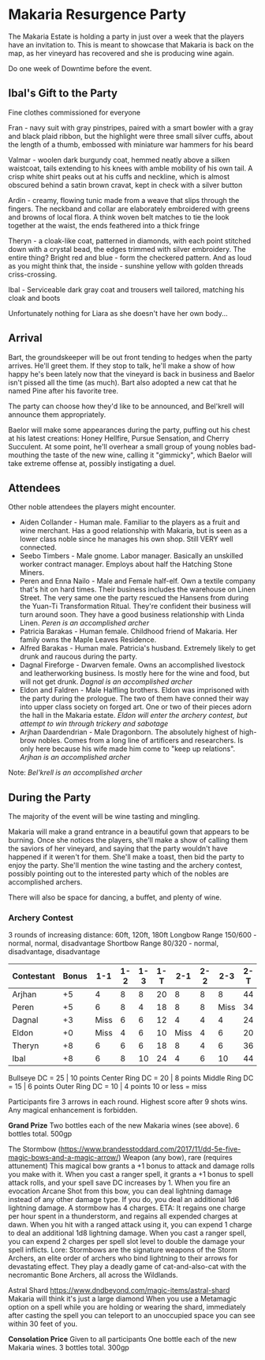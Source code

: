 # Makaria Resurgence Party
The Makaria Estate is holding a party in just over a week that the players have an invitation to. This is meant to showcase that Makaria is back on the map, as her vineyard has recovered and she is producing wine again.

Do one week of Downtime before the event.

## Ibal's Gift to the Party
Fine clothes commissioned for everyone

Fran - navy suit with gray pinstripes, paired with a smart bowler with a gray and black plaid ribbon, but the highlight were three small silver cuffs, about the length of a thumb, embossed with miniature war hammers for his beard

Valmar - woolen dark burgundy coat, hemmed neatly above a silken waistcoat, tails extending to his knees with amble mobility of his own tail. A crisp white shirt peaks out at his cuffs and neckline, which is almost obscured behind a satin brown cravat, kept in check with a silver button

Ardin - creamy, flowing tunic made from a weave that slips through the fingers. The neckband and collar are elaborately embroidered with greens and browns of local flora. A think woven belt matches to tie the look together at the waist, the ends feathered into a thick fringe

Theryn - a cloak-like coat, patterned in diamonds, with each point stitched down with a crystal bead, the edges trimmed with silver embroidery. The entire thing? Bright red and blue - form the checkered pattern. And as loud as you might think that, the inside - sunshine yellow with golden threads criss-crossing.

Ibal - Serviceable dark gray coat and trousers well tailored, matching his cloak and boots

Unfortunately nothing for Liara as she doesn't have her own body...

## Arrival
Bart, the groundskeeper will be out front tending to hedges when the party arrives. He'll greet them. If they stop to talk, he'll make a show of how happy he's been lately now that the vineyard is back in business and Baelor isn't pissed all the time (as much). Bart also adopted a new cat that he named Pine after his favorite tree.

The party can choose how they'd like to be announced, and Bel'krell will announce them appropriately.

Baelor will make some appearances during the party, puffing out his chest at his latest creations: Honey Hellfire, Pursue Sensation, and Cherry Succulent. At some point, he'll overhear a small group of young nobles bad-mouthing the taste of the new wine, calling it "gimmicky", which Baelor will take extreme offense at, possibly instigating a duel.

## Attendees
Other noble attendees the players might encounter.

* Aiden Collander - Human male. Familiar to the players as a fruit and wine merchant. Has a good relationship with Makaria, but is seen as a lower class noble since he manages his own shop. Still VERY well connected.
* Seebo Timbers - Male gnome. Labor manager. Basically an unskilled worker contract manager. Employs about half the Hatching Stone Miners.
* Peren and Enna Nailo - Male and Female half-elf. Own a textile company that's hit on hard times. Their business includes the warehouse on Linen Street. The very same one the party rescued the Hansens from during the Yuan-Ti Transformation Ritual. They're confident their business will turn around soon. They have a good business relationship with Linda Linen. *Peren is an accomplished archer*
* Patricia Barakas - Human female. Childhood friend of Makaria. Her family owns the Maple Leaves Residence.
* Alfred Barakas - Human male. Patricia's husband. Extremely likely to get drunk and raucous during the party.
* Dagnal Fireforge - Dwarven female. Owns an accomplished livestock and leatherworking business. Is mostly here for the wine and food, but will not get drunk. *Dagnal is an accomplished archer*
* Eldon and Faldren - Male Halfling brothers. Eldon was imprisoned with the party during the prologue. The two of them have conned their way into upper class society on forged art. One or two of their pieces adorn the hall in the Makaria estate. *Eldon will enter the archery contest, but attempt to win through trickery and sabotage*
* Arjhan Daardendrian - Male Dragonborn. The absolutely highest of high-brow nobles. Comes from a long line of artificers and researchers. Is only here because his wife made him come to "keep up relations". *Arjhan is an accomplished archer*

Note: *Bel'krell is an accomplished archer*

## During the Party
The majority of the event will be wine tasting and mingling.

Makaria will make a grand entrance in a beautiful gown that appears to be burning. Once she notices the players, she'll make a show of calling them the saviors of her vineyard, and saying that the party wouldn't have happened if it weren't for them. She'll make a toast, then bid the party to enjoy the party. She'll mention the wine tasting and the archery contest, possibly pointing out to the interested party which of the nobles are accomplished archers.

There will also be space for dancing, a buffet, and plenty of wine.

### Archery Contest
3 rounds of increasing distance: 60ft, 120ft, 180ft
Longbow Range 150/600 - normal, normal, disadvantage
Shortbow Range 80/320 - normal, disadvantage, disadvantage

| Contestant | Bonus | 1-1  | 1-2 | 1-3 | 1-T | 2-1  | 2-2 | 2-3  | 2-T | 3-1  | 3-2  | 3-3  | Total |
| ---------- | ----- | ---- | --- | --- | --- | ---- | --- | ---- | --- | ---- | ---- | ---- | ----- |
| Arjhan     | +5    | 4    | 8   | 8   | 20  | 8    | 8   | 8    | 44  | Miss | Miss | Miss | 44    |
| Peren      | +5    | 6    | 8   | 4   | 18  | 8    | 8   | Miss | 34  | Miss | 10   | Miss | 44    |
| Dagnal     | +3    | Miss | 6   | 6   | 12  | 4    | 4   | 4    | 24  | 4    | Miss | Miss | 28    |
| Eldon      | +0    | Miss | 4   | 6   | 10  | Miss | 4   | 6    | 20  | 4    | Miss | Miss | 24    |
| Theryn     | +8    | 6    | 6   | 6   | 18  | 8    | 4   | 6    | 36  | 6    | 8    | 8    | 58    |
| Ibal       | +8    | 6    | 8   | 10  | 24  | 4    | 6   | 10   | 44  | 6    | 6    | 6    | 62    |

Bullseye DC = 25 | 10 points
Center Ring DC = 20 | 8 points
Middle Ring DC = 15 | 6 points
Outer Ring DC = 10 | 4 points
10 or less = miss

Participants fire 3 arrows in each round. Highest score after 9 shots wins.
Any magical enhancement is forbidden.

**Grand Prize**
Two bottles each of the new Makaria wines (see above). 6 bottles total.
500gp

The Stormbow (https://www.brandesstoddard.com/2017/11/dd-5e-five-magic-bows-and-a-magic-arrow/)
Weapon (any bow), rare (requires attunement)
This magical bow grants a +1 bonus to attack and damage rolls you make with it. When you cast a ranger spell, it grants a +1 bonus to spell attack rolls, and your spell save DC increases by 1. When you fire an evocation Arcane Shot from this bow, you can deal lightning damage instead of any other damage type. If you do, you deal an additional 1d6 lightning damage.
A stormbow has 4 charges. ETA: It regains one charge per hour spent in a thunderstorm, and regains all expended charges at dawn. When you hit with a ranged attack using it, you can expend 1 charge to deal an additional 1d8 lightning damage. When you cast a ranger spell, you can expend 2 charges per spell slot level to double the damage your spell inflicts.
Lore: Stormbows are the signature weapons of the Storm Archers, an elite order of archers who bind lightning to their arrows for devastating effect. They play a deadly game of cat-and-also-cat with the necromantic Bone Archers, all across the Wildlands.

Astral Shard
https://www.dndbeyond.com/magic-items/astral-shard
Makaria will think it's just a large diamond
When you use a Metamagic option on a spell while you are holding or wearing the shard, immediately after casting the spell you can teleport to an unoccupied space you can see within 30 feet of you.

**Consolation Price** Given to all participants
One bottle each of the new Makaria wines. 3 bottles total.
300gp

